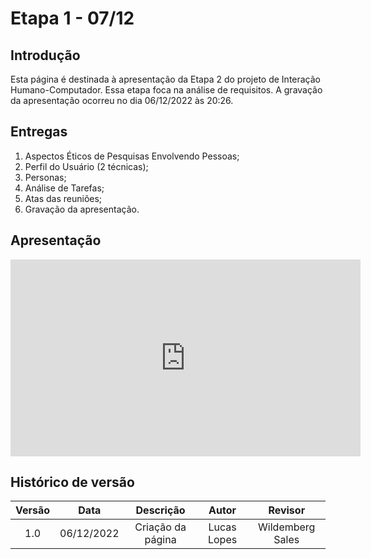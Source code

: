 # Etapa 1 - 07/12

## Introdução
Esta página é destinada à apresentação da Etapa 2 do projeto de Interação Humano-Computador. Essa etapa foca na análise de requisitos. A gravação da apresentação ocorreu no dia 06/12/2022 às 20:26.

## Entregas
<ol>
    <li>Aspectos Éticos de Pesquisas Envolvendo Pessoas;</li>
    <li>Perfil do Usuário (2 técnicas);</li>
    <li>Personas;</li>
    <li>Análise de Tarefas;</li>
    <li>Atas das reuniões;</li>
    <li>Gravação da apresentação.</li>
</ol>

## Apresentação
<iframe width="560" height="315" src="https://www.youtube.com/embed/1j6KUi72hEM?start=3" title="YouTube video player" frameborder="0" allow="accelerometer; autoplay; clipboard-write; encrypted-media; gyroscope; picture-in-picture" allowfullscreen></iframe>

## Histórico de versão
| Versão | Data | Descrição | Autor | Revisor |
| :----: | :--: | :-------: | :---: | :-----: |
| 1.0 | 06/12/2022 | Criação da página | Lucas Lopes | Wildemberg Sales |
